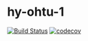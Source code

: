 # hy-ohtu-1
[![Build Status](https://travis-ci.org/tulir/hy-ohtu-1.svg?branch=master)](https://travis-ci.org/tulir/hy-ohtu-1)
[![codecov](https://codecov.io/gh/tulir/hy-ohtu-1/branch/master/graph/badge.svg)](https://codecov.io/gh/tulir/hy-ohtu-1)

